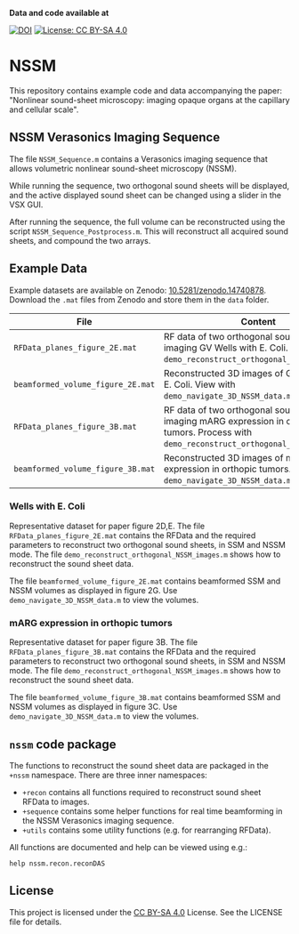 **Data and code available at**

[![DOI](https://zenodo.org/badge/DOI/10.5281/zenodo.13988115.svg)](https://doi.org/10.5281/zenodo.13988115)
[![License: CC BY-SA 4.0](https://img.shields.io/badge/License-CC%20BY--SA%204.0-lightgrey.svg)](https://creativecommons.org/licenses/by-sa/4.0/)

# NSSM

This repository contains example code and data accompanying the paper: "Nonlinear sound-sheet microscopy: imaging opaque organs at the capillary and cellular scale".

## NSSM Verasonics Imaging Sequence
The file `NSSM_Sequence.m` contains a Verasonics imaging sequence that allows
volumetric nonlinear sound-sheet microscopy (NSSM). 

While running the sequence, two orthogonal sound sheets will be displayed, and
the active displayed sound sheet can be changed using a slider in the VSX GUI. 

After running the sequence, the full volume can be reconstructed using the
script `NSSM_Sequence_Postprocess.m`. This will reconstruct all acquired sound 
sheets, and compound the two arrays. 

## Example Data
Example datasets are available on Zenodo:
[10.5281/zenodo.14740878](https://doi.org/10.5281/zenodo.13988115). Download the `.mat` files
from Zenodo and store them in the `data` folder. 

| File                              | Content                                                                                                                                      |
| --------------------------------- | -------------------------------------------------------------------------------------------------------------------------------------------- |
| `RFData_planes_figure_2E.mat`     | RF data of two orthogonal sound sheets imaging GV Wells with E. Coli. Process with `demo_reconstruct_orthogonal_NSSM_images.m`.              |
| `beamformed_volume_figure_2E.mat` | Reconstructed 3D images of GV Wells with E. Coli. View with `demo_navigate_3D_NSSM_data.m`.                                                  |
| `RFData_planes_figure_3B.mat`     | RF data of two orthogonal sound sheets imaging mARG expression in orthopic tumors. Process with `demo_reconstruct_orthogonal_NSSM_images.m`. |
| `beamformed_volume_figure_3B.mat` | Reconstructed 3D images of mARG expression in orthopic tumors. View with `demo_navigate_3D_NSSM_data.m`.                                     |


### Wells with E. Coli 
Representative dataset for paper figure 2D,E. The file
`RFData_planes_figure_2E.mat` contains the RFData and the required parameters to
reconstruct two orthogonal sound sheets, in SSM and NSSM mode. The file
`demo_reconstruct_orthogonal_NSSM_images.m` shows how to reconstruct the sound sheet data. 

The file `beamformed_volume_figure_2E.mat` contains beamformed SSM and NSSM
volumes as displayed in figure 2G. Use `demo_navigate_3D_NSSM_data.m` to view the volumes. 

### mARG expression in orthopic tumors 
Representative dataset for paper figure 3B. The file
`RFData_planes_figure_3B.mat` contains the RFData and the required parameters to
reconstruct two orthogonal sound sheets, in SSM and NSSM mode. The file
`demo_reconstruct_orthogonal_NSSM_images.m` shows how to reconstruct the sound sheet data. 

The file `beamformed_volume_figure_3B.mat` contains beamformed SSM and NSSM
volumes as displayed in figure 3C. Use `demo_navigate_3D_NSSM_data.m` to view the volumes. 

## `nssm` code package

The functions to reconstruct the sound sheet data are packaged in the `+nssm`
namespace. There are three inner namespaces:
- `+recon` contains all functions required to reconstruct sound sheet RFData to
  images. 
- `+sequence` contains some helper functions for real time beamforming in the
  NSSM Verasonics imaging sequence. 
- `+utils` contains some utility functions (e.g. for rearranging RFData).

All functions are documented and help can be viewed using e.g.:
```
help nssm.recon.reconDAS
``` 

## License
This project is licensed under the [CC BY-SA 4.0](https://creativecommons.org/licenses/by-sa/4.0/) License. See the LICENSE file for details.

